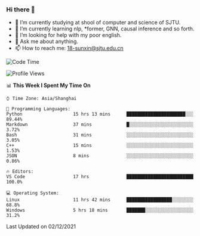 ### Hi there 👋

<!--
**sunxin000/sunxin000** is a ✨ _special_ ✨ repository because its `README.md` (this file) appears on your GitHub profile.

Here are some ideas to get you started:

- 🔭 I’m currently working on ...
- 🌱 I’m currently learning ...
- 👯 I’m looking to collaborate on ...
- 🤔 I’m looking for help with ...
- 💬 Ask me about ...
- 📫 How to reach me: ...
- 😄 Pronouns: ...
- ⚡ Fun fact: ...
-->
- 🏫 I’m currently studying at shool of computer and science of SJTU.
- 🌱 I’m currently learning nlp, \*former, GNN, causal inference and so forth.
- 🤔 I’m looking for help with my poor english.
- 💬 Ask me about anything.
- 📫 How to reach me: 18-sunxin@sjtu.edu.cn
<!--START_SECTION:waka-->
![Code Time](http://img.shields.io/badge/Code%20Time-50%20hrs%2041%20mins-blue)

![Profile Views](http://img.shields.io/badge/Profile%20Views-0-blue)

📊 **This Week I Spent My Time On** 

```text
⌚︎ Time Zone: Asia/Shanghai

💬 Programming Languages: 
Python                   15 hrs 13 mins      ██████████████████████░░░   89.44% 
Markdown                 37 mins             █░░░░░░░░░░░░░░░░░░░░░░░░   3.72% 
Bash                     31 mins             ░░░░░░░░░░░░░░░░░░░░░░░░░   3.05% 
C++                      15 mins             ░░░░░░░░░░░░░░░░░░░░░░░░░   1.53% 
JSON                     8 mins              ░░░░░░░░░░░░░░░░░░░░░░░░░   0.86%

🔥 Editors: 
VS Code                  17 hrs              █████████████████████████   100.0%

💻 Operating System: 
Linux                    11 hrs 42 mins      █████████████████░░░░░░░░   68.8% 
Windows                  5 hrs 18 mins       ███████░░░░░░░░░░░░░░░░░░   31.2%

```


 Last Updated on 02/12/2021
<!--END_SECTION:waka-->

